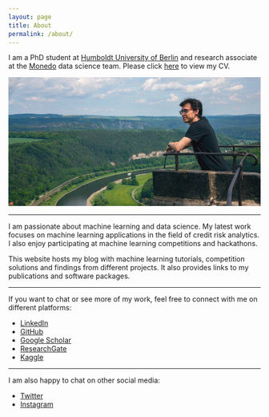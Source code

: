 ```yaml
---
layout: page
title: About
permalink: /about/
---
```


I am a PhD student at [Humboldt University of Berlin](https://www.wiwi.hu-berlin.de/en/professuren/quantitativ/wi/standardseite-en?set_language=en) and research associate at the [Monedo](https://www.monedo.com) data science team. Please click [here](https://kozodoi.me/cv.pdf) to view my CV. 

![photo](../images/photo.jpg)

---

I am passionate about machine learning and data science. My latest work focuses on machine learning applications in the field of credit risk analytics. I also enjoy participating at machine learning competitions and hackathons.

This website hosts my blog with machine learning tutorials, competition solutions and findings from different projects. It also provides links to my publications and software packages.

---

If you want to chat or see more of my work, feel free to connect with me on different platforms:

<ul>
  <li><a href="https://www.linkedin.com/in/kozodoi">LinkedIn</a></li>
  <li><a href="https://github.com/kozodoi">GitHub</a></li>
  <li><a href="https://scholar.google.com/citations?user=58tMuD0AAAAJ&amp;hl=en">Google Scholar</a></li>
  <li><a href="https://www.researchgate.net/profile/Nikita_Kozodoi">ResearchGate</a></li>
  <li><a href="https://www.kaggle.com/kozodoi">Kaggle</a></li>
</ul>

---

I am also happy to chat on other social media:

<ul>
  <li><a href="https://twitter.com/n_kozodoi">Twitter</a></li>
  <li><a href="https://www.instagram.com/n_kozodoi/">Instagram</a></li>
</ul>
